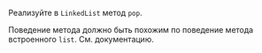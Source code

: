 Реализуйте в `LinkedList` метод `pop`.

Поведение метода должно быть похожим по поведение метода встроенного `list`.
См. документацию.

